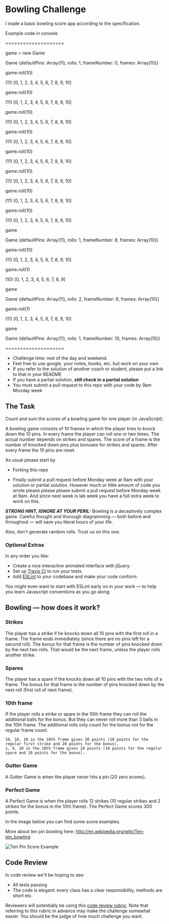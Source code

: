 
Bowling Challenge
=================
I made a basic bowling score app according to the specification.

Example code in console

====================

game = new Game

Game {defaultPins: Array(11), rolls: 1, frameNumber: 0, frames: Array(10)}

game.roll(10)

(11) [0, 1, 2, 3, 4, 5, 6, 7, 8, 9, 10]

game.roll(10)

(11) [0, 1, 2, 3, 4, 5, 6, 7, 8, 9, 10]

game.roll(10)

(11) [0, 1, 2, 3, 4, 5, 6, 7, 8, 9, 10]

game.roll(10)

(11) [0, 1, 2, 3, 4, 5, 6, 7, 8, 9, 10]

game.roll(10)

(11) [0, 1, 2, 3, 4, 5, 6, 7, 8, 9, 10]

game.roll(10)

(11) [0, 1, 2, 3, 4, 5, 6, 7, 8, 9, 10]

game.roll(10)

(11) [0, 1, 2, 3, 4, 5, 6, 7, 8, 9, 10]

game.roll(10)

(11) [0, 1, 2, 3, 4, 5, 6, 7, 8, 9, 10]

game

Game {defaultPins: Array(11), rolls: 1, frameNumber: 8, frames: Array(10)}

game.roll(10)

(11) [0, 1, 2, 3, 4, 5, 6, 7, 8, 9, 10]

game.roll(1)

(10) [0, 1, 2, 3, 4, 5, 6, 7, 8, 9]

game

Game {defaultPins: Array(11), rolls: 2, frameNumber: 9, frames: Array(10)}

game.roll(1)

(11) [0, 1, 2, 3, 4, 5, 6, 7, 8, 9, 10]

game


Game {defaultPins: Array(11), rolls: 1, frameNumber: 10, frames: Array(10)}


====================
* Challenge time: rest of the day and weekend.
* Feel free to use google, your notes, books, etc. but work on your own
* If you refer to the solution of another coach or student, please put a link to that in your README
* If you have a partial solution, **still check in a partial solution**
* You must submit a pull request to this repo with your code by 9am Monday week

## The Task

Count and sum the scores of a bowling game for one player (in JavaScript).

A bowling game consists of 10 frames in which the player tries to knock down the 10 pins. In every frame the player can roll one or two times. The actual number depends on strikes and spares. The score of a frame is the number of knocked down pins plus bonuses for strikes and spares. After every frame the 10 pins are reset.

As usual please start by

* Forking this repo

* Finally submit a pull request before Monday week at 9am with your solution or partial solution.  However much or little amount of code you wrote please please please submit a pull request before Monday week at 9am.  And since next week is lab week you have a full extra week to work on this.

___STRONG HINT, IGNORE AT YOUR PERIL:___ Bowling is a deceptively complex game. Careful thought and thorough diagramming — both before and throughout — will save you literal hours of your life.

Also, don't generate random rolls. Trust us on this one.

### Optional Extras

In any order you like:

* Create a nice interactive animated interface with jQuery.
* Set up [Travis CI](https://travis-ci.org) to run your tests.
* Add [ESLint](http://eslint.org/) to your codebase and make your code conform.

You might even want to start with ESLint early on in your work — to help you
learn Javascript conventions as you go along.

## Bowling — how does it work?

### Strikes

The player has a strike if he knocks down all 10 pins with the first roll in a frame. The frame ends immediately (since there are no pins left for a second roll). The bonus for that frame is the number of pins knocked down by the next two rolls. That would be the next frame, unless the player rolls another strike.

### Spares

The player has a spare if the knocks down all 10 pins with the two rolls of a frame. The bonus for that frame is the number of pins knocked down by the next roll (first roll of next frame).

### 10th frame

If the player rolls a strike or spare in the 10th frame they can roll the additional balls for the bonus. But they can never roll more than 3 balls in the 10th frame. The additional rolls only count for the bonus not for the regular frame count.

    10, 10, 10 in the 10th frame gives 30 points (10 points for the regular first strike and 20 points for the bonus).
    1, 9, 10 in the 10th frame gives 20 points (10 points for the regular spare and 10 points for the bonus).

### Gutter Game

A Gutter Game is when the player never hits a pin (20 zero scores).

### Perfect Game

A Perfect Game is when the player rolls 12 strikes (10 regular strikes and 2 strikes for the bonus in the 10th frame). The Perfect Game scores 300 points.

In the image below you can find some score examples.

More about ten pin bowling here: http://en.wikipedia.org/wiki/Ten-pin_bowling

![Ten Pin Score Example](images/example_ten_pin_scoring.png)

## Code Review

In code review we'll be hoping to see:

* All tests passing
* The code is elegant: every class has a clear responsibility, methods are short etc.

Reviewers will potentially be using this [code review rubric](docs/review.md).  Note that referring to this rubric in advance may make the challenge somewhat easier.  You should be the judge of how much challenge you want.

